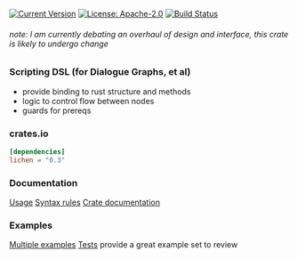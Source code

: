 [![Current Version](http://meritbadge.herokuapp.com/lichen)](https://crates.io/crates/lichen)
[![License: Apache-2.0](https://img.shields.io/crates/l/lichen.svg)](LICENSE)
[![Build Status](https://travis-ci.org/viperscape/lichen.svg?branch=master)](https://travis-ci.org/viperscape/lichen)

###### note: I am currently debating an overhaul of design and interface, this crate is likely to undergo change

### Scripting DSL (for Dialogue Graphs, et al)

- provide binding to rust structure and methods
- logic to control flow between nodes
- guards for prereqs

### crates.io

```toml
[dependencies]
lichen = "0.3"
```

### Documentation

[Usage](https://github.com/viperscape/lichen/blob/master/docs/usage.md)
[Syntax rules](https://github.com/viperscape/lichen/blob/master/docs/syntax.md)
[Crate documentation](https://docs.rs/lichen/)

### Examples

[Multiple examples](https://github.com/viperscape/lichen/blob/master/examples/)
[Tests](https://github.com/viperscape/lichen/tree/master/tests) provide a great example set to review
